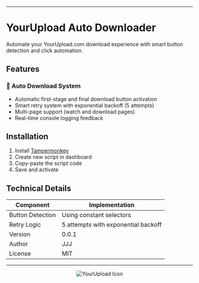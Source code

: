 
---
# YourUpload Auto Downloader

Automate your YourUpload.com download experience with smart button detection and click automation.

## Features

### 🔄 Auto Download System
- Automatic first-stage and final download button activation
- Smart retry system with exponential backoff (5 attempts)
- Multi-page support (watch and download pages)
- Real-time console logging feedback

## Installation

1. Install [Tampermonkey](https://www.tampermonkey.net/)
2. Create new script in dashboard
3. Copy-paste the script code
4. Save and activate

## Technical Details

| Component | Implementation |
|---------|----------|
| Button Detection | Using constant selectors |
| Retry Logic | 5 attempts with exponential backoff |
| Version | 0.0.1 |
| Author | JJJ |
| License | MIT |

---

<div align="center">
<img src="https://www.google.com/s2/favicons?sz=64&domain=yourupload.com" alt="YourUpload Icon">
</div>
